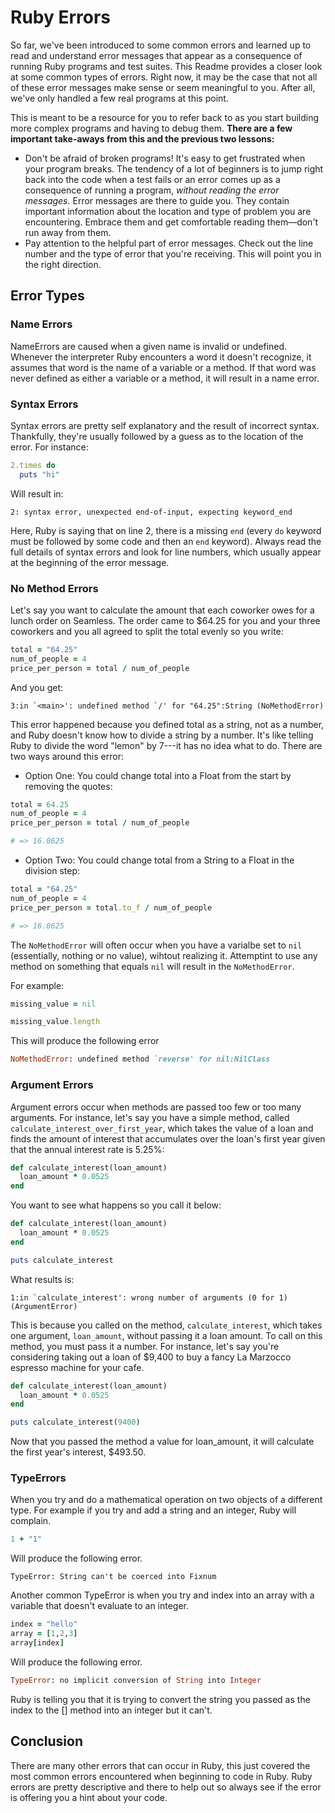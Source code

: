 # Ruby Errors

So far, we've been introduced to some common errors and learned up to read and understand error messages that appear as a consequence of running Ruby programs and test suites. This Readme provides a closer look at some common types of errors. Right now, it may be the case that not all of these error messages make sense or seem meaningful to you. After all, we've only handled a few real programs at this point. 

This is meant to be a resource for you to refer back to as you start building more complex programs and having to debug them. **There are a few important take-aways from this and the previous two lessons:**

* Don't be afraid of broken programs! It's easy to get frustrated when your program breaks. The tendency of a lot of beginners is to jump right back into the code when a test fails or an error comes up as a consequence of running a program, *without reading the error messages*. Error messages are there to guide you. They contain important information about the location and type of problem you are encountering. Embrace them and get comfortable reading them––don't run away from them. 
* Pay attention to the helpful part of error messages. Check out the line number and the type of error that you're receiving. This will point you in the right direction. 

## Error Types

### Name Errors
NameErrors are caused when a given name is invalid or undefined. Whenever the interpreter Ruby encounters a word it doesn't recognize, it assumes that word is the name of a variable or a method. If that word was never defined as either a variable or a method, it will result in a name error.

### Syntax Errors
Syntax errors are pretty self explanatory and the result of incorrect syntax. Thankfully, they're usually followed by a guess as to the location of the error. For instance:

```ruby
2.times do
  puts "hi"
```

Will result in:
```text
2: syntax error, unexpected end-of-input, expecting keyword_end
```
Here, Ruby is saying that on line 2, there is a missing `end` (every `do` keyword must be followed by some code and then an `end` keyword). Always read the full details of syntax errors and look for line numbers, which usually appear at the beginning of the error message.

### No Method Errors
  Let's say you want to calculate the amount that each coworker owes for a lunch order on Seamless. The order came to $64.25 for you and your three coworkers and you all agreed to split the total evenly so you write:

```ruby
total = "64.25"
num_of_people = 4
price_per_person = total / num_of_people
```

And you get:

```text
3:in `<main>': undefined method `/' for "64.25":String (NoMethodError) 
```

This error happened because you defined total as a string, not as a number, and Ruby doesn't know how to divide a string by a number. It's like telling Ruby to divide the word "lemon" by 7---it has no idea what to do. There are two ways around this error:

* Option One: You could change total into a Float from the start by removing the quotes:

```ruby
total = 64.25
num_of_people = 4
price_per_person = total / num_of_people

# => 16.0625
```

* Option Two: You could change total from a String to a Float in the division step:

```ruby
total = "64.25"
num_of_people = 4
price_per_person = total.to_f / num_of_people

# => 16.0625
```

The `NoMethodError` will often occur when you have a varialbe set to `nil` (essentially, nothing or no value), wihtout realizing it. Attemptint to use any method on something that equals `nil` will result in the `NoMethodError`. 

For example: 

```ruby
missing_value = nil

missing_value.length
```

This will produce the following error

```ruby
NoMethodError: undefined method `reverse' for nil:NilClass
```

### Argument Errors

Argument errors occur when methods are passed too few or too many arguments. For instance, let's say you have a simple method, called `calculate_interest_over_first_year`, which takes the value of a loan and finds the amount of interest that accumulates over the loan's first year given that the annual interest rate is 5.25%:

```ruby
def calculate_interest(loan_amount)
  loan_amount * 0.0525
end
```

You want to see what happens so you call it below:

```ruby
def calculate_interest(loan_amount)
  loan_amount * 0.0525
end

puts calculate_interest
```
What results is:

```text
1:in `calculate_interest': wrong number of arguments (0 for 1) (ArgumentError)
```

This is because you called on the method, `calculate_interest`, which takes one argument, `loan_amount`, without passing it a loan amount. To call on this method, you must pass it a number. For instance, let's say you're considering taking out a loan of $9,400 to buy a fancy La Marzocco espresso machine for your cafe.

```ruby
def calculate_interest(loan_amount)
  loan_amount * 0.0525
end

puts calculate_interest(9400)
```

Now that you passed the method a value for loan_amount, it will calculate the first year's interest, $493.50.

### TypeErrors

When you try and do a mathematical operation on two objects of a different type.  For example if you try and add a string and an integer, Ruby will complain.

```ruby
1 + "1"
```
Will produce the following error.
```
TypeError: String can't be coerced into Fixnum
```

Another common TypeError is when you try and index into an array with a variable that doesn't evaluate to an integer.

```ruby
index = "hello"
array = [1,2,3]
array[index]
```

Will produce the following error.
```ruby
TypeError: no implicit conversion of String into Integer
```

Ruby is telling you that it is trying to convert the string you passed as the index to the [] method into an integer but it can't.

## Conclusion

There are many other errors that can occur in Ruby, this just covered the most common errors encountered when beginning to code in Ruby. Ruby errors are pretty descriptive and there to help out so always see if the error is offering you a hint about your code.
